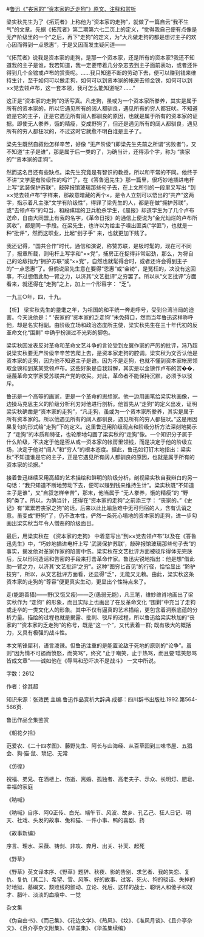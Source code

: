 #[鲁迅《“丧家的”“资本家的乏走狗”》原文、注释和赏析](https://www.vrrw.net/wx/9629.html)

梁实秋先生为了《拓荒者》上称他为“资本家的走狗”，就做了一篇自云“我不生气”的文章。先据《拓荒者》第二期第六七二页上的定义，“觉得我自己便有点像是无产阶级里的一个”之后，再下“走狗”的定义，为“大凡做走狗的都是想讨主子的欢心因而得到一点恩惠”，于是又因而发生疑问道——

“《拓荒者》说我是资本家的走狗，是那一个资本家，还是所有的资本家?我还不知道我的主子是谁，我若知道，我一定要带着几分杂志去到主子面前表功，或者还许得到几个金镑或卢布的赏赉呢。……我只知道不断的劳动下去，便可以赚到钱来维持生计，至于如何可以做走狗，如何可以到资本家的帐房去领金镑，如何可以到××党去领卢布，这一套本领，我可怎么能知道呢? ……”

这正是“资本家的走狗”的活写真。凡走狗，虽或为一个资本家所豢养，其实是属于所有的资本家的，所以它遇见所有的阔人都驯良，遇见所有的穷人都狂吠。不知道谁是它的主子，正是它遇见所有阔人都驯良的原因，也就是属于所有的资本家的证据。即使无人豢养，饿的精瘦，变成野狗了，但还是遇见所有的阔人都驯良，遇见所有的穷人都狂吠的，不过这时它就愈不明白谁是主子了。

梁先生既然自叙他怎样辛苦，好像 “无产阶级”(即梁先生先前之所谓“劣败者”)，又不知道“主子是谁”，那是属于后一类的了，为确当计，还得添个字，称为 “丧家的”“资本家的走狗”。

然而这名目还有些缺点。梁先生究竟是有智识的教授，所以和平常的不同。他终于不讲“文学是有阶级性的吗?”了，在《答鲁迅先生》那一篇里，很巧妙地插进电杆上写“武装保护苏联”，敲碎报馆玻璃那些句子去，在上文所引的一段里又写出 “到××党去领卢布”字样来，那故意暗藏的两个×，是令人立刻可以悟出的“共产”这两字，指示着凡主张“文学有阶级性”，得罪了梁先生的人，都是在做“拥护苏联”，或“去领卢布”的勾当，和段祺瑞的卫兵枪杀学生，《晨报》却道学生为了几个卢布送命，自由大同盟上有我的名字，《革命日报》的通信上便说为“金光灿烂的卢布所买收”，都是同一手段。在梁先生，也许以为给主子嗅出匪类(“学匪”)，也就是一种“批评”，然而这职业，比起“刽子手” 来，也就更加下贱了。

我还记得，“国共合作”时代，通信和演说，称赞苏联，是极时髦的，现在可不同了，报章所载，则电杆上写字和“××党”，捕房正在捉得非常起劲，那么，为将自己的论敌指为“拥护苏联”或“××党”，自然也就髦得合时，或者还许会得到主子的“一点恩惠”了。但倘说梁先生意在要得“恩惠”或“金镑”，是冤枉的，决没有这回事，不过想借此助一臂之力，以济其“文艺批评”之穷罢了。所以从“文艺批评”方面看来，就还得在“走狗”之上，加上一个形容字： “乏”。

一九三○年，四，十九。



【析】 梁实秋先生的耋耄之年，为祖国的和平统一奔走呼号，受到台湾当局的迫害。今天说他是：“ ‘丧家的’‘资本家的乏走狗’”未免碍口，然而当年鲁迅这样称呼他，却是名实相副。由阶级立场和政治态度所主使，梁实秋先生在三十年代初的反革命文化“围剿” 中确乎扮演过不光彩的脚色。

梁实秋因发表反对革命和革命文艺斗争的言论受到左翼作家的严厉的批评，冯乃超说梁实秋要无产阶级辛辛苦苦爬上去，是资本家走狗的腔调。梁实秋为文否认他是资本家的走狗，因为他不知道主子是谁。因为不是走狗，也就不懂到资本家帐房领取金镑和到某某党领卢布。这些好象是自我辩解，其实是以金镑作卢布的赏��，诬蔑革命文学家受苏联共产党的收买。对此，革命者不能保持沉默，必须予以驳斥。

鲁迅是一个高等的画家，更是一个革命的思想家。他一边用画笔给梁实秋画像，一边操马克思主义的阶级分析利刃对他进行剖析。他首先从“走狗”的定义出发，证明梁实秋确凿是“资本家的走狗”，“凡走狗，虽或为一个资本家所豢养，其实是属于所有资本家的。所以他遇见所有的阔人都驯良，遇见所有的穷人都狂吠。”这是用因果复句的形式给“走狗”下的定义。这里鲁迅用阶级观点和阶级分析方法深刻地揭示了 “走狗”的本质和特征，也轮廓地勾画了梁实秋的“走狗”像。一个知识分子属于什么阶级，不决定于他是否从或一资本家的帐房里领钱，而是决定于他的阶级立场，决定于他对“阔人”和“穷人”的根本态度。据此，鲁迅如钉钉木地指出：梁实秋“不知道谁是它的主子，正是它遇见所有阔人都驯良的原因，也就是属于所有的资本家的论据。”

接着鲁迅继续采用高超的艺术描绘和鲜明的阶级分析，剖视梁实秋自我辩白的另一句话：“我只知道不断地劳动下去，便可以赚到钱来维持生计”。梁实秋既“不知道主子是谁”，又“自叙怎样辛苦”，那末，他当属于 “无人豢养，饿的精瘦”的 “野狗”类了。所以，为确当计，还得在“资本家的走狗”之前添三字： “丧家的。”《史记》有“累累若丧家之狗”的话，后来以此比喻急难中无可归宿的人，含有讥诮之意。虽变成“野狗”了，仍不改本性，俨然一条死心塌地的资本家的走狗，进一步勾画出梁实秋当年令人憎恶的阶级面目。

最后，用梁实秋在 《资本家的走狗》 中着意写出“到××党去领卢布”以及在《答鲁迅先生》中，“巧妙地插进电杆上写 ‘武装保护苏联’，敲碎报馆玻璃那些句子去”的事实，揭发他对革家作家的陷害中伤。梁实秋在文艺批评方面被驳斥得体无完肤后，反以形同造谣和告密的手段来打击革命作家。鲁迅尖锐地指出：他是想“借此助一臂之力，以济其‘文艺批评’之穷”。这种“图穷匕首见”的行径，恰恰显出 “黔驴技穷”，所以，从文艺批评方面看，还显得“乏”，无能又无赖。由此，梁实秋这条资本家的走狗的“尊容”便更真实生动，更显出个性特点来了。

走(能跑善猎)——野(又饿又瘦)——乏(愚弱无能)，凡三笔，维妙维肖地画出了梁实秋作为 “走狗” 的形象，而且实际上也画出了在反革命文化 “围剿”中充当了走狗或走卒的一类文化人的形象。其中不仅有逼真的艺术描绘，更包含着洞察底蕴的分析力量。描绘的过程也就是揭露、批判、驳斥的过程，所以鲁迅给梁实秋加的“丧家的”“资本家的乏走狗”的称号，既是“这一个”，又代表着一群; 既有极大的概括力，又具有极强的战斗性。

本文笔锋犀利，语言泼辣。但鲁迅注重的是能置论敌于死地的原则的“论争”。虽则“因为情不可遏而愤怒，而笑骂”，终究 “止于嘲笑，止于热骂，而且要‘嘻笑怒骂皆成文章”——诚如他在《辱骂和恐吓决不是战斗》 一文中所说。

字数：2612

作者：徐其超

知识来源：张效民 主编.鲁迅作品赏析大辞典.成都：四川辞书出版社.1992.第564-566页.

鲁迅作品全集鉴赏

《朝花夕拾》

范爱农、《二十四孝图》、藤野先生、阿长与山海经、从百草园到三味书屋、五猖会、狗·猫·鼠、琐记、无常

《仿徨》

祝福、弟兄、在酒楼上、伤逝、离婚、孤独者、高老夫子、示众、长明灯、肥皂、幸福的家庭

《呐喊》

《呐喊》自序、阿Q正传、白光、端午节、风波、故乡、孔乙己、狂人日记、明天、社戏、头发的故事、兔和猫、一件小事、鸭的喜剧、药

《故事新编》

序言、理水、采薇、铸剑、非攻、奔月、出关、补天、起死

《野草》

《野草》英文译本序、《野草》题辞、秋夜、影的告别、求乞者、我的失恋、复仇、复仇〔其二〕、希望、雪、风筝、好的故事、过客、死火、狗的驳诘、失掉的好地狱、墓碣文、颓败线的颤动、立论、死后、这样的战士、聪明人和傻子和奴才、腊叶、淡淡的血痕中、一觉

杂文集

《伪自由书》、《而己集》、《花边文学》、《热风》、《坟》、《准风月谈》、《且介亭杂文》、《且介亭杂文附集》、《华盖集》、《华盖集续编》

